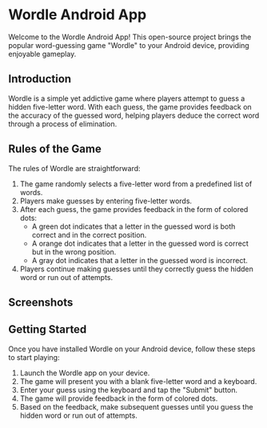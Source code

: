 # Wordle Android App

Welcome to the Wordle Android App! This open-source project brings the popular word-guessing game "Wordle" to your Android device, providing enjoyable gameplay.

## Introduction

Wordle is a simple yet addictive game where players attempt to guess a hidden five-letter word. With each guess, the game provides feedback on the accuracy of the guessed word, helping players deduce the correct word through a process of elimination.

## Rules of the Game

The rules of Wordle are straightforward:

1. The game randomly selects a five-letter word from a predefined list of words.
2. Players make guesses by entering five-letter words.
3. After each guess, the game provides feedback in the form of colored dots:
   - A green dot indicates that a letter in the guessed word is both correct and in the correct position.
   - A orange dot indicates that a letter in the guessed word is correct but in the wrong position.
   - A gray dot indicates that a letter in the guessed word is incorrect.
4. Players continue making guesses until they correctly guess the hidden word or run out of attempts.

## Screenshots

## Getting Started

Once you have installed Wordle on your Android device, follow these steps to start playing:

1. Launch the Wordle app on your device.
2. The game will present you with a blank five-letter word and a keyboard.
3. Enter your guess using the keyboard and tap the "Submit" button.
4. The game will provide feedback in the form of colored dots.
5. Based on the feedback, make subsequent guesses until you guess the hidden word or run out of attempts.
